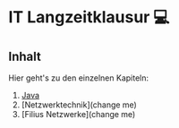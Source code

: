 # IT Langzeitklausur 💻

## Inhalt

Hier geht's zu den einzelnen Kapiteln:

1. [Java](JAVA.md)
2. [Netzwerktechnik](change me)
3. [Filius Netzwerke](change me)

